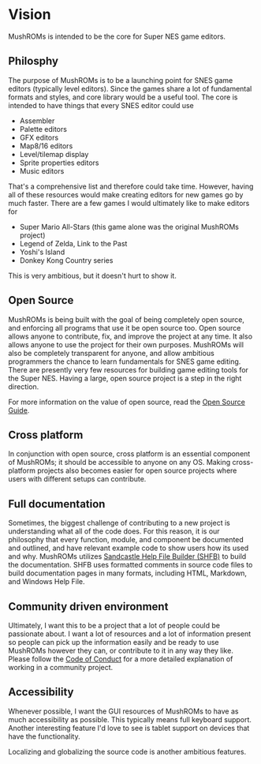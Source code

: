 # Vision
MushROMs is intended to be the core for Super NES game editors.

## Philosphy
The purpose of MushROMs is to be a launching point for SNES game editors (typically level editors). Since the games share a lot of fundamental formats and styles, and core library would be a useful tool. The core is intended to have things that every SNES editor could use
* Assembler
* Palette editors
* GFX editors
* Map8/16 editors
* Level/tilemap display
* Sprite properties editors
* Music editors

That's a comprehensive list and therefore could take time. However, having all of these resources would make creating editors for new games go by much faster.
There are a few games I would ultimately like to make editors for
* Super Mario All-Stars (this game alone was the original MushROMs project)
* Legend of Zelda, Link to the Past
* Yoshi's Island
* Donkey Kong Country series

This is very ambitious, but it doesn't hurt to show it.

## Open Source
MushROMs is being built with the goal of being completely open source, and enforcing all programs that use it be open source too. Open source allows anyone to contribute, fix, and improve the project at any time. It also allows anyone to use the project for their own purposes. MushROMs will also be completely transparent for anyone, and allow ambitious programmers the chance to learn fundamentals for SNES game editing. There are presently very few resources for building game editing tools for the Super NES. Having a large, open source project is a step in the right direction.

For more information on the value of open source, read the [Open Source Guide](https://opensource.guide/).

## Cross platform
In conjunction with open source, cross platform is an essential component of MushROMs; it should be accessible to anyone on any OS. Making cross-platform projects also becomes easier for open source projects where users with different setups can contribute.

## Full documentation
Sometimes, the biggest challenge of contributing to a new project is understanding what all of the code does. For this reason, it is our philosophy that every function, module, and component be documented and outlined, and have relevant example code to show users how its used and why. MushROMs utilizes [Sandcastle Help File Builder (SHFB)](https://github.com/EWSoftware/SHFB/releases) to build the documentation. SHFB uses formatted comments in source code files to build documentation pages in many formats, including HTML, Markdown, and Windows Help File.

## Community driven environment
Ultimately, I want this to be a project that a lot of people could be passionate about. I want a lot of resources and a lot of information present so people can pick up the information easily and be ready to use MushROMs however they can, or contribute to it in any way they like. Please follow the [Code of Conduct](CODE_OF_CONDUCT.md) for a more detailed explanation of working in a community project.

## Accessibility
Whenever possible, I want the GUI resources of MushROMs to have as much accessibility as possible. This typically means full keyboard support. Another interesting feature I'd love to see is tablet support on devices that have the functionality.

Localizing and globalizing the source code is another ambitious features.
